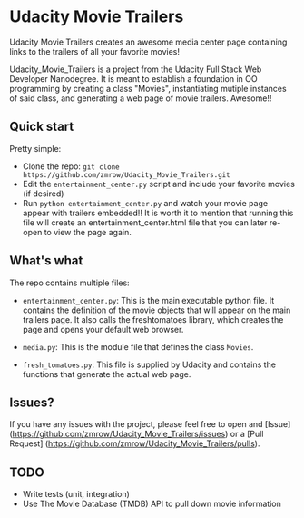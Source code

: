 # Udacity Movie Trailers
Udacity Movie Trailers creates an awesome media center page containing links to the trailers of all your favorite movies!

Udacity_Movie_Trailers is a project from the Udacity Full Stack Web Developer Nanodegree.  It is meant to establish a foundation in OO programming by creating a class "Movies", instantiating mutiple instances of said class, and generating a web page of movie trailers.  Awesome!!

## Quick start

Pretty simple:

- Clone the repo: `git clone https://github.com/zmrow/Udacity_Movie_Trailers.git`
- Edit the `entertainment_center.py` script and include your favorite movies (if desired)
- Run `python entertainment_center.py` and watch your movie page appear with trailers embedded!!  It is worth it to mention that running this file will create an entertainment_center.html file that you can later re-open to view the page again.

## What's what

The repo contains multiple files:

- `entertainment_center.py`: This is the main executable python file.  It contains the definition of the movie objects that will appear on the main trailers page.  It also calls the freshtomatoes library, which creates the page and opens your default web browser.

- `media.py`: This is the module file that defines the class `Movies`.

- `fresh_tomatoes.py`: This file is supplied by Udacity and contains the functions that generate the actual web page.

## Issues?

If you have any issues with the project, please feel free to open and [Issue] (https://github.com/zmrow/Udacity_Movie_Trailers/issues) or a [Pull Request] (https://github.com/zmrow/Udacity_Movie_Trailers/pulls).

## TODO

- Write tests (unit, integration)
- Use The Movie Database (TMDB) API to pull down movie information
